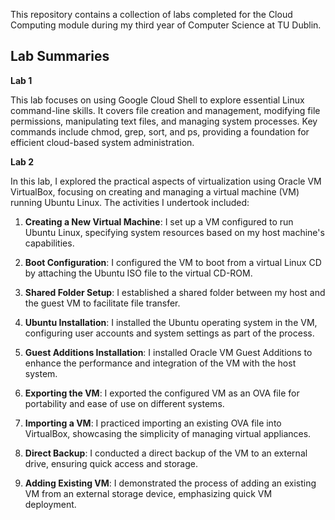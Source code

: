 This repository contains a collection of labs completed for the Cloud Computing module during my third year of Computer Science at TU Dublin.

## Lab Summaries

**Lab 1**

This lab focuses on using Google Cloud Shell to explore essential Linux command-line skills. It covers file creation and management, modifying file permissions, manipulating text files, and managing system processes. Key commands include chmod, grep, sort, and ps, providing a foundation for efficient cloud-based system administration.

**Lab 2**

In this lab, I explored the practical aspects of virtualization using Oracle VM VirtualBox, focusing on creating and managing a virtual machine (VM) running Ubuntu Linux. The activities I undertook included:

1. **Creating a New Virtual Machine**: I set up a VM configured to run Ubuntu Linux, specifying system resources based on my host machine's capabilities.

2. **Boot Configuration**: I configured the VM to boot from a virtual Linux CD by attaching the Ubuntu ISO file to the virtual CD-ROM.

3. **Shared Folder Setup**: I established a shared folder between my host and the guest VM to facilitate file transfer.

4. **Ubuntu Installation**: I installed the Ubuntu operating system in the VM, configuring user accounts and system settings as part of the process.

5. **Guest Additions Installation**: I installed Oracle VM Guest Additions to enhance the performance and integration of the VM with the host system.

6. **Exporting the VM**: I exported the configured VM as an OVA file for portability and ease of use on different systems.

7. **Importing a VM**: I practiced importing an existing OVA file into VirtualBox, showcasing the simplicity of managing virtual appliances.

8. **Direct Backup**: I conducted a direct backup of the VM to an external drive, ensuring quick access and storage.

9. **Adding Existing VM**: I demonstrated the process of adding an existing VM from an external storage device, emphasizing quick VM deployment.

